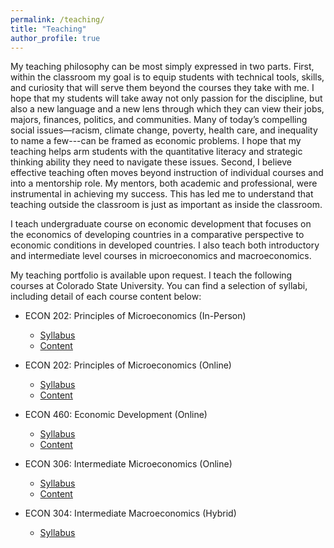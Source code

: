 ```yaml
---
permalink: /teaching/
title: "Teaching"
author_profile: true
---
```

My teaching philosophy can be most simply expressed in two parts. First, within the classroom my goal is to equip students with technical tools, skills, and curiosity that will serve them beyond the courses they take with me. I hope that my students will take away not only passion for the discipline, but also a new language and a new lens through which they can view their jobs, majors, finances, politics, and communities. Many of today’s compelling social issues—racism, climate change, poverty, health care, and inequality to name a few---can be framed as economic problems.  I hope that my teaching helps arm students with the quantitative literacy and strategic thinking ability they need to navigate these issues. Second, I believe effective teaching often moves beyond instruction of individual courses and into a mentorship role. My mentors, both academic and professional, were instrumental in achieving my success. This has led me to understand that teaching outside the classroom is just as important as inside the classroom.

I teach undergraduate course on economic development that
focuses on the economics of developing countries in a comparative perspective
to economic conditions in developed countries. I also teach both introductory 
and intermediate level courses in microeconomics and
macroeconomics.

My teaching portfolio is available upon request.
I teach the following courses at Colorado State University.
You can find a selection of syllabi, including detail of each course content below:

- ECON 202: Principles of Microeconomics (In-Person)
    - [Syllabus](/files/pdf/teaching/ECON202_002_Syllabus__FA22_.pdf)
    - [Content](/files/pdf/teaching/ECON202_002_Schedule__FA22_.pdf)

- ECON 202: Principles of Microeconomics (Online)
    - [Syllabus](/files/pdf/teaching/ECON202_801_Syllabus__SP22_.pdf)
    - [Content](/files/pdf/teaching/ECON202_801_Schedule__SP22_.pdf)

- ECON 460: Economic Development (Online)
    - [Syllabus](/files/pdf/teaching/ECON460_801_Syllabus.pdf)
    - [Content](/files/pdf/teaching/ECON460_Schedule.pdf)

- ECON 306: Intermediate Microeconomics (Online)
    - [Syllabus](/files/pdf/teaching/ECON306_001_Syllabus.pdf)
    - [Content](/files/pdf/teaching/ECON306_801_Schedule.pdf)

- ECON 304: Intermediate Macroeconomics (Hybrid)
    - [Syllabus](/files/pdf/teaching/ECON304_Fall20Syllabus.pdf)
